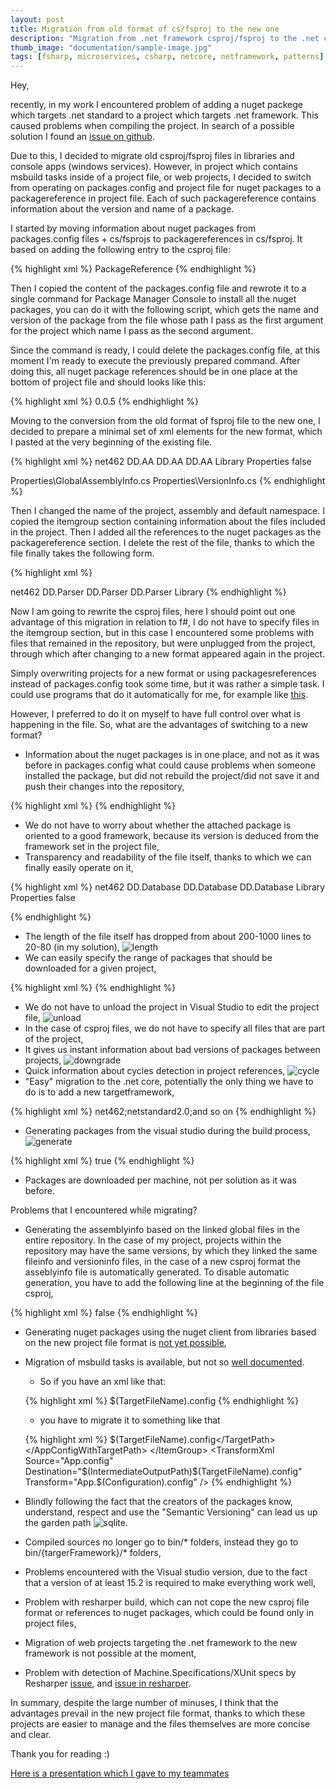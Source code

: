 ```yaml
---
layout: post
title: Migration from old format of cs/fsproj to the new one
description: "Migration from .net framework csproj/fsproj to the .net core csproj/fsproj isn't an easy task. There are some caveats around it, checkout article to find some of them."
thumb_image: "documentation/sample-image.jpg"
tags: [fsharp, microservices, csharp, netcore, netframework, patterns]
---
```


Hey,

recently, in my work I encountered problem of adding a nuget packege which targets .net standard to a project which targets .net framework. This caused problems when compiling the project.
In search of a possible solution I found an [issue on github](https://github.com/dotnet/standard/issues/410).

Due to this, I decided to migrate old csproj/fsproj files in libraries and console apps (windows services).
However, in project which contains msbuild tasks inside of a project file, or web projects, I decided to switch from operating on packages.config and project file for nuget packages to a packagereference in project file.
Each of such packagereference contains information about the version and name of a package.

I started by moving information about nuget packages from packages.config files + cs/fsprojs to packagereferences in cs/fsproj. It based on adding the following entry to the csproj file:

{% highlight xml %}
<RestoreProjectStyle>
    PackageReference
</RestoreProjectStyle>
{% endhighlight %}

Then I copied the content of the packages.config file and rewrote it to a single command for Package Manager Console to install all the nuget packages, you can do it with the following script, which gets the name and version of the package from the file whose path I pass as the first argument for the project which name I pass as the second argument.

<script src="https://gist.github.com/MNie/35f43e66e68d300510ca3a6c308d06fd.js"></script>

Since the command is ready, I could delete the packages.config file, at this moment I'm ready to execute the previously prepared command. After doing this, all nuget package references should be in one place at the bottom of project file and should looks like this:

{% highlight xml %}
<ItemGroup>
    <PackageReference Include="Ben.Demystifier">
    <Version>0.0.5</Version>
</PackageReference>
{% endhighlight %}

Moving to the conversion from the old format of fsproj file to the new one, I decided to prepare a minimal set of xml elements for the new format, which I pasted at the very beginning of the existing file.

{% highlight xml %}
<Project Sdk="Microsoft.NET.Sdk">
  <PropertyGroup>
    <TargetFramework>net462</TargetFramework>
    <RootNamespace>DD.AA</RootNamespace>
    <AssemblyName>DD.AA</AssemblyName>
    <Name>DD.AA</Name>
    <OutputType>Library</OutputType>
    <AppDesignerFolder>Properties</AppDesignerFolder>
    <GenerateAssemblyInfo>false</GenerateAssemblyInfo>
  </PropertyGroup>

  <ItemGroup>
    <Compile Include="..\GlobalAssemblyInfo.cs">
      <Link>Properties\GlobalAssemblyInfo.cs</Link>
    </Compile>
    <Compile Include="..\VersionInfo.cs">
      <Link>Properties\VersionInfo.cs</Link>
    </Compile>
  </ItemGroup>

  <ItemGroup>
    <PackageReference Include="Util.Lib" Version="1.0.0.*" />
  </ItemGroup>

  <ItemGroup>
    <ProjectReference Include="..\OtherProjectInSln.csproj" />
  </ItemGroup>

  <ItemGroup>
    <Reference Include="Reference to some windows libs" />
  </ItemGroup>
</Project>
{% endhighlight %}

Then I changed the name of the project, assembly and default namespace. I copied the itemgroup section containing information about the files included in the project. Then I added all the references to the nuget packages as the packagereference section.
I delete the rest of the file, thanks to which the file finally takes the following form.

{% highlight xml %}
<Project Sdk="FSharp.NET.Sdk;Microsoft.NET.Sdk">

  <PropertyGroup>
    <TargetFramework>net462</TargetFramework>
    <RootNamespace>DD.Parser</RootNamespace>
    <AssemblyName>DD.Parser</AssemblyName>
    <Name>DD.Parser</Name>
    <OutputType>Library</OutputType>
  </PropertyGroup>

  <ItemGroup>
    <Compile Include="AssemblyInfo.fs" />
    <Compile Include="SomeFile.fs" />
    <Content Include="App.config" />
  </ItemGroup>

  <ItemGroup>
    <PackageReference Include="FSharp.NET.Sdk" Version="1.0.*" PrivateAssets="All" />
    <PackageReference Include="FSharp.Core" Version="4.1.*" />
    <PackageReference Include="Castle.Common.Lang" Version="3.0.13.*" />
    <PackageReference Include="FSharp.Data" Version="2.4.*" />
    <PackageReference Include="System.ValueTuple" Version="4.3.*" />
    <PackageReference Include="FSharp.Core" Version="4.1.*" />
  </ItemGroup>

  <ItemGroup>
    <ProjectReference Include="..\DD.Contract\DD.Contract.csproj" />
  </ItemGroup>

</Project>
{% endhighlight %}

Now I am going to rewrite the csproj files, here I should point out one advantage of this migration in relation to f#, I do not have to specify files in the itemgroup section, but in this case I encountered some problems with files that remained in the repository, but were unplugged from the project, through which after changing to a new format appeared again in the project.

Simply overwriting projects for a new format or using packagesreferences instead of packages.config took some time, but it was rather a simple task. I could use programs that do it automatically for me, for example like [this](https://github.com/hvanbakel/CsprojToVs2017).

However, I preferred to do it on myself to have full control over what is happening in the file.
So, what are the advantages of switching to a new format?

* Information about the nuget packages is in one place, and not as it was before in packages.config what could cause problems when someone installed the package, but did not rebuild the project/did not save it and push their changes into the repository,

{% highlight xml %}
  <ItemGroup>
    <PackageReference Include="Newtonsoft.Json" Version="6.0.*" />
  </ItemGroup>
{% endhighlight %}

* We do not have to worry about whether the attached package is oriented to a good framework, because its version is deduced from the framework set in the project file,
* Transparency and readability of the file itself, thanks to which we can finally easily operate on it,

{% highlight xml %}
<Project Sdk="Microsoft.NET.Sdk">
  <PropertyGroup>
    <TargetFramework>net462</TargetFramework>
    <RootNamespace>DD.Database</RootNamespace>
    <AssemblyName>DD.Database</AssemblyName>
    <Name>DD.Database</Name>
    <OutputType>Library</OutputType>
    <AppDesignerFolder>Properties</AppDesignerFolder>
    <GenerateAssemblyInfo>false</GenerateAssemblyInfo>
  </PropertyGroup>

  <ItemGroup>
    <PackageReference Include="Common" Version="1.0.0.*" />
  </ItemGroup>

  <ItemGroup>
    <ProjectReference Include="..\OtherProjectInSln.csproj" />
  </ItemGroup>

  <ItemGroup>
    <Reference Include="Reference to some windows libs" />
  </ItemGroup>
</Project>
{% endhighlight %}

* The length of the file itself has dropped from about 200-1000 lines to 20-80 (in my solution),
![length](https://mnie.github.com/img/13-12-2017CsProjMigration/length.png)
* We can easily specify the range of packages that should be downloaded for a given project,

{% highlight xml %}
<ItemGroup>
    <PackageReference Include="Common" Version="1.0.*" />
</ItemGroup>
{% endhighlight %}

* We do not have to unload the project in Visual Studio to edit the project file,
![unload](https://mnie.github.com/img/13-12-2017CsProjMigration/unload.png)
* In the case of csproj files, we do not have to specify all files that are part of the project,
* It gives us instant information about bad versions of packages between projects,
![downgrade](https://mnie.github.com/img/13-12-2017CsProjMigration/downgrade.png)
* Quick information about cycles detection in project references,
![cycle](https://mnie.github.com/img/13-12-2017CsProjMigration/cycle.png)
* "Easy" migration to the .net core, potentially the only thing we have to do is to add a new targetframework,

{% highlight xml %}
<TargetFramework>net462;netstandard2.0;and so on</TargetFramework>
{% endhighlight %}

* Generating packages from the visual studio during the build process,
![generate](https://mnie.github.com/img/13-12-2017CsProjMigration/generate.png)

{% highlight xml %}
<PropertyGroup>
    <GeneratePackageOnBuild>true</GeneratePackageOnBuild>
</PropertyGroup>
{% endhighlight %}

* Packages are downloaded per machine, not per solution as it was before.


Problems that I encountered while migrating?
* Generating the assemblyinfo based on the linked global files in the entire repository. In the case of my project, projects within the repository may have the same versions, by which they linked the same fileinfo and versioninfo files, in the case of a new csproj format the asseblyinfo file is automatically generated. To disable automatic generation, you have to add the following line at the beginning of the file csproj,

{% highlight xml %}
<PropertyGroup>
    <GenerateAssemblyInfo>false</GenerateAssemblyInfo>
</PropertyGroup>
{% endhighlight %}

* Generating nuget packages using the nuget client from libraries based on the new project file format is [not yet possible](https://github.com/NuGet/Home/issues/4491),
* Migration of msbuild tasks is available, but not so [well documented](https://github.com/Microsoft/msbuild/issues/2746).
    - So if you have an xml like that:

    {% highlight xml %}
    <UsingTask TaskName="TransformXml" AssemblyFile="$(MSBuildExtensionsPath32)\Microsoft\VisualStudio\v$(VisualStudioVersion)\Web\Microsoft.Web.Publishing.Tasks.dll" />
    <Target Name="AfterCompile" Condition="Exists('App.$(Configuration).config')">
      <!--Generate transformed app config in the intermediate directory-->
      <TransformXml Source="App.config" Destination="$(IntermediateOutputPath)$(TargetFileName).config" Transform="App.$(Configuration).config" />
      <!--Force build process to use the transformed configuration file from now on.-->
      <ItemGroup>
        <AppConfigWithTargetPath Remove="App.config" />
        <AppConfigWithTargetPath Include="$(IntermediateOutputPath)$(TargetFileName).config">
          <TargetPath>$(TargetFileName).config</TargetPath>
        </AppConfigWithTargetPath>
      </ItemGroup>
    </Target>
    {% endhighlight %}

    - you have to migrate it to something like that

    {% highlight xml %}
    <UsingTask TaskName="TransformXml" AssemblyFile="$(MSBuildExtensionsPath32)\Microsoft\VisualStudio\v$(VisualStudioVersion)\Web\Microsoft.Web.Publishing.Tasks.dll" />
    <Target Name="ApplyConfigurationConfigFile" AfterTargets="PrepareForBuild" Condition="Exists('App.$(Configuration).config')">
      <ItemGroup>
        <AppConfigWithTargetPath Remove="App.config" />
        <AppConfigWithTargetPath Include="$(IntermediateOutputPath)$(TargetFileName).config">
          <TargetPath>$(TargetFileName).config</TargetPath>
        </AppConfigWithTargetPath>
      </ItemGroup>
      <TransformXml Source="App.config" Destination="$(IntermediateOutputPath)$(TargetFileName).config" Transform="App.$(Configuration).config" />
    </Target>
    {% endhighlight %}

* Blindly following the fact that the creators of the packages know, understand, respect and use the "Semantic Versioning" can lead us up the garden path
![sqlite](https://mnie.github.com/img/13-12-2017CsProjMigration/sqlite.png).
* Compiled sources no longer go to bin/* folders, instead they go to bin/{targerFramework}/* folders,
* Problems encountered with the Visual studio version, due to the fact that a version of at least 15.2 is required to make everything work well,
* Problem with resharper build, which can not cope the new csproj file format or references to nuget packages, which could be found only in project files,
* Migration of web projects targeting the .net framework to the new framework is not possible at the moment,
* Problem with detection of Machine.Specifications/XUnit specs by Resharper [issue](https://github.com/machine/machine.specifications.runner.resharper/issues/73), and [issue in resharper](https://youtrack.jetbrains.com/issue/RSRP-467721).

In summary, despite the large number of minuses, I think that the advantages prevail in the new project file format, thanks to which these projects are easier to manage and the files themselves are more concise and clear.

Thank you for reading :)

[Here is a presentation which I gave to my teammates](https://mnie.github.io/CsProjMigration/index#/)
